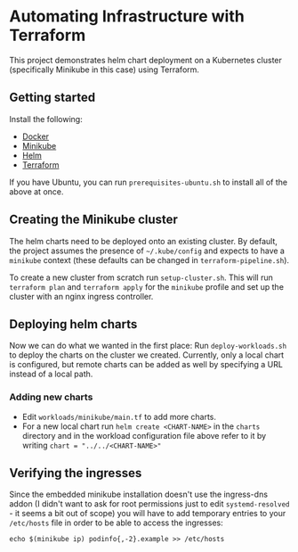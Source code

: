 # Automating Infrastructure with Terraform

This project demonstrates helm chart deployment on a Kubernetes cluster (specifically Minikube in this case) using Terraform.

## Getting started

Install the following:

* [Docker](https://docs.docker.com/get-docker/)
* [Minikube](https://minikube.sigs.k8s.io/docs/start/?arch=%2Flinux%2Fx86-64%2Fstable%2Fbinary+download)
* [Helm](https://helm.sh/docs/intro/install/)
* [Terraform](https://developer.hashicorp.com/terraform/tutorials/aws-get-started/install-cli)

If you have Ubuntu, you can run `prerequisites-ubuntu.sh` to install all of the above at once.

## Creating the Minikube cluster

The helm charts need to be deployed onto an existing cluster. By default, the project assumes the presence of `~/.kube/config` and expects to have a `minikube` context (these defaults can be changed in `terraform-pipeline.sh`).

To create a new cluster from scratch run `setup-cluster.sh`. This will run `terraform plan` and `terraform apply` for the `minikube` profile and set up the cluster with an nginx ingress controller.

## Deploying helm charts

Now we can do what we wanted in the first place: Run `deploy-workloads.sh` to deploy the charts on the cluster we created. Currently, only a local chart is configured, but remote charts can be added as well by specifying a URL instead of a local path.

### Adding new charts

* Edit `workloads/minikube/main.tf` to add more charts.
* For a new local chart run `helm create <CHART-NAME>` in the `charts` directory and in the workload configuration file above refer to it by writing `chart = "../../<CHART-NAME>"`

## Verifying the ingresses

Since the embedded minikube installation doesn't use the ingress-dns addon (I didn't want to ask for root permissions just to edit `systemd-resolved` - it seems a bit out of scope) you will have to add temporary entries to your `/etc/hosts` file in order to be able to access the ingresses:

`echo $(minikube ip) podinfo{,-2}.example >> /etc/hosts`
